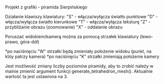 Projekt z grafiki - piramida Sierpińskiego

Działanie klawiszy klawiatury:
"S" - włącza/wyłącza światło punktowe
"D" - włącza/wyłącza światło kierunkowe
"T" - włącza/wyłącza teksturę
"Z" - przybliżanie obrazu (zoomowanie)
"X" - oddalanie obrazu

Poruszać widokiem/kamerą można za pomocą strzałek klawiatury (lewo-prawo, góra-dół)

*po naciśnięciu "W" strzałki będą zmieniały położenie widoku (punkt, na któy patrzy kamera)
*po naciśnięciu "K" strzałki zmieniają położenie kamery

Jest możliwość zmiany liczby poziomów piramidy, aby to zrobić należy w mainie zmienić argument funkcji generate_tetrahedron_mesh().
Aktualnie wartość ta jest ustawiona na 3.
